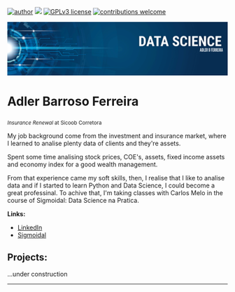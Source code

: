 [![author](https://img.shields.io/badge/author-adlerbf-red.svg)](https://www.linkedin.com/in/adler-barroso-ferreira-790323144) [![](https://img.shields.io/badge/python-3.7+-blue.svg)](https://www.python.org/downloads/release/python-365/) [![GPLv3 license](https://img.shields.io/badge/License-GPLv3-blue.svg)](http://perso.crans.org/besson/LICENSE.html) [![contributions welcome](https://img.shields.io/badge/contributions-welcome-brightgreen.svg?style=flat)](https://github.com/carlosfab/data_science/issues)

<p align="center">
  <img src="https://github.com/adlerabf/Data_Science_Course_Projects/blob/main/BANNER_ADLER.png" >
</p>

# Adler Barroso Ferreira
<sub>*Insurance Renewal* at Sicoob Corretora </sub>

My job background come from the investment and insurance market, where I learned to analise plenty data of clients and they're assets.

Spent some time analising stock prices, COE's, assets, fixed income assets and economy index for a good wealth management. 

From that experience came my soft skills, then, I realise that I like to analise data and if I started to learn Python and Data Science, I could become a great professinal. To achive that, I'm taking classes with Carlos Melo in the course of Sigmoidal: Data Science na Pratica.

**Links:**
* [LinkedIn](https://www.linkedin.com/in/adler-barroso-ferreira-790323144)
* [Sigmoidal](https://sigmoidal.ai/)



## Projects:
...under construction

---
